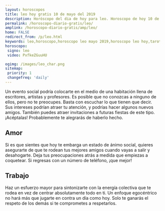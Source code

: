 ```yaml
---
layout: horoscopos
title: leo hoy gratis 10 de mayo del 2019 
description: Horóscopo del dia de hoy para leo. Horoscopo de hoy 10 de mayo del 2019. Las predicciones de amor, trabajo, vida personal gratis.
permalink: /horoscopo-diario-gratis/leo/
amplink: /horoscopo-diario-gratis/amp/leo/
home: FALSE
redirect_from: /p/leo.html
keywords: leo,horoscopo,horoscopo leo mayo 2019,horoscopo leo hoy,tarot leo mayo 2019,horoscopo leo,tarot leo hoy,horoscopo de hoy,horoscopo diario,tarot del amor,horoscopo de hoy leo,horoscopo diario del tarot, Horoscopo de hoy leo 10 de mayo del 2019,horóscopo del día,signos zodiacales 2019, el horoscopo de hoy
horoscopo:
 signo: leo
 video: PxfkeZGuuHU

ogimg: /images/leo_char.png
sitemap:
 priority: 1
 changefreq: 'daily'
---
```



Un evento social podría colocarte en el medio de una habitación llena de escritores, artistas y profesores. Es posible que no conozcas a ninguno de ellos, pero no te preocupes. Basta con escuchar lo que tienen que decir. Sus intereses podrían atraer tu atención, y podrías hacer algunos nuevos amigos. También puedes atraer invitaciones a futuras fiestas de este tipo. ¡Acéptalas! Probablemente te alegrarás de haberlo hecho.

## Amor

Si es que sientes que hoy te embarga un estado de ánimo social,  quieres asegurarte de que te rodean tus mejores amigos cuando vayas a salir y desahogarte. Deja tus preocupaciones atrás a medida que empiezas a coquetear. Si regresas con un número de teléfono, ¡que mejor!

## Trabajo

Haz un esfuerzo mayor para sintonizarte con la energía colectiva que te rodea en vez de centrar absolutamente todo en ti. Un enfoque egocéntrico no hará más que jugarte en contra un día como hoy. Solo te ganarás el respeto de los demás si te comprometes a respetarlos.